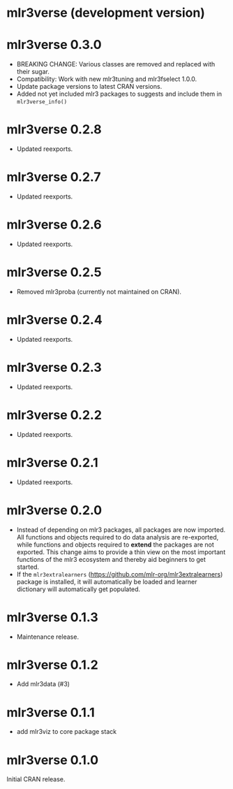 # mlr3verse (development version)

# mlr3verse 0.3.0

* BREAKING CHANGE: Various classes are removed and replaced with their sugar.
* Compatibility: Work with new mlr3tuning and mlr3fselect 1.0.0.
* Update package versions to latest CRAN versions.
* Added not yet included mlr3 packages to suggests and include them in `mlr3verse_info()`

# mlr3verse 0.2.8

* Updated reexports.

# mlr3verse 0.2.7

* Updated reexports.

# mlr3verse 0.2.6

* Updated reexports.

# mlr3verse 0.2.5

* Removed mlr3proba (currently not maintained on CRAN).

# mlr3verse 0.2.4

* Updated reexports.

# mlr3verse 0.2.3

* Updated reexports.

# mlr3verse 0.2.2

* Updated reexports.

# mlr3verse 0.2.1

* Updated reexports.

# mlr3verse 0.2.0

* Instead of depending on mlr3 packages, all packages are now imported.
  All functions and objects required to do data analysis are re-exported, while
  functions and objects required to **extend** the packages are not exported.
  This change aims to provide a thin view on the most important functions of the
  mlr3 ecosystem and thereby aid beginners to get started.
* If the `mlr3extralearners` (<https://github.com/mlr-org/mlr3extralearners>)
  package is installed, it will automatically be loaded and learner dictionary
  will automatically get populated.


# mlr3verse 0.1.3

* Maintenance release.


# mlr3verse 0.1.2

* Add mlr3data (#3)


# mlr3verse 0.1.1

* add mlr3viz to core package stack


# mlr3verse 0.1.0

Initial CRAN release.
